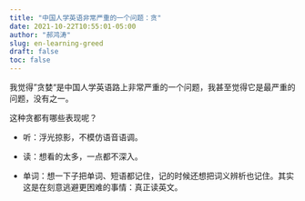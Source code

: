 ```yaml
---
title: "中国人学英语非常严重的一个问题：贪"
date: 2021-10-22T10:55:01-05:00
author: "郝鸿涛"
slug: en-learning-greed
draft: false
toc: false
---
```

我觉得”贪婪“是中国人学英语路上非常严重的一个问题，我甚至觉得它是最严重的问题，没有之一。

这种贪都有哪些表现呢？

- 听：浮光掠影，不模仿语音语调。

- 读：想看的太多，一点都不深入。

- 单词：想一下子把单词、短语都记住，记的时候还想把词义辨析也记住。其实这是在刻意逃避更困难的事情：真正读英文。
